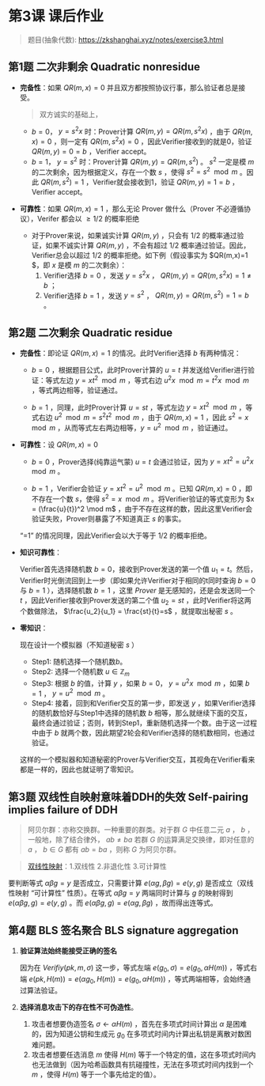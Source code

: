 # 第3课 课后作业

> 题目(抽象代数): https://zkshanghai.xyz/notes/exercise3.html


## 第1题 二次非剩余 Quadratic nonresidue

- **完备性**：如果 $QR(m, x)=0$ 并且双方都按照协议行事，那么验证者总是接受。

   > 双方诚实的基础上，

  - $b=0$， $y=s^2x$ 时：Prover计算 $QR(m,y)=QR(m,s^2x)$ ，由于 $QR(m,x)=0$ ，则一定有 $QR(m,s^2x)=0$ ，因此Verifier接收到的就是0，验证 $QR(m,y)=0=b$ ，Verifier accept。
  - $b=1$， $y = s^2$ 时：Prover计算 $QR(m,y)=QR(m,s^2)$ 。 $s^2$ 一定是模 $m$ 的二次剩余，因为根据定义，存在一个数 $s$ ，使得 $s^2 = s^2 \mod m$ 。因此 $QR(m,s^2)=1$ ，Verifier就会接收到1，验证 $QR(m,y)=1=b$ ，Verifier accept。

- **可靠性**：如果 $QR(m, x)=1$ ，那么无论 Prover 做什么（Prover 不必遵循协议），Verifer 都会以 $\geq 1 / 2$ 的概率拒绝

  - 对于Prover来说，如果诚实计算 $QR(m,y)$ ，只会有 $1/2$ 的概率通过验证，如果不诚实计算 $QR(m,y)$ ，不会有超过 $1/2$ 概率通过验证。因此，Verifier总会以超过 $1/2$ 的概率拒绝。如下例（假设事实为 $QR(m,x)=1 $，即 $x$ 是模 $m$ 的二次剩余）：
    1. Verifier选择 $b=0$ ，发送 $y = s^2x$ ， $QR(m,y)=QR(m,s^2x)=1 \neq b$ ；
    2. Verifier选择 $b=1$ ，发送 $y=s^2$ ， $QR(m,y)=QR(m,s^2)=1=b$ 。

## 第2题 二次剩余 Quadratic residue

- **完备性**：即论证 $QR(m,x)=1$ 的情况。此时Verifier选择 $b$ 有两种情况：

   - $b=0$ ，根据题目公式，此时Prover计算的 $u=t$ 并发送给Verifier进行验证：等式左边 $y = xt^2 \mod m$ ，等式右边 $u^2 x \mod m = t^2x \mod m$ ，等式两边相等，验证通过。

   - $b=1$ ，同理，此时Prover计算 $u = st$ ，等式左边 $y = xt^2 \mod m$ ，等式右边 $u^2 \mod m = s^2t^2 \mod m$ ，由于 $QR(m,x)=1$ ，因此 $s^2 = x \mod m$ ，从而等式左右两边相等，$y = u^2 \mod m$ ，验证通过。

- **可靠性**：设 $QR(m,x)=0$ 

   - $b=0$ ，Prover选择(纯靠运气蒙) $u=t$ 会通过验证，因为 $y=xt^2 = u^2x \mod m$ 。

   - $b=1$ ，Verifier会验证 $y = xt^2 = u^2 \mod m$ 。已知 $QR(m,x)=0$ ，即不存在一个数 $s$，使得 $s^2 = x \mod m$ 。将Verifier验证的等式变形为 $x = (\frac{u}{t})^2 \mod m$ ，由于不存在这样的数，因此这里Verifier会验证失败，Prover则暴露了不知道真正 $s$ 的事实。

   “=1” 的情况同理，因此Verifier会以大于等于 $1/2$ 的概率拒绝。

- **知识可靠性**：
  
   Verifier首先选择随机数 $b=0$，接收到Prover发送的第一个值 $u_1 = t$。然后，Verifier时光倒流回到上一步（即如果允许Verifier对于相同的t同时查询 $b=0$ 与 $b=1$ ），选择随机数 $b=1$ ，这里 $Prover$ 是无感知的，还是会发送同一个 $t$ ，因此Verifier接收到Prover发送的第二个值 $u_2 = st$ ，此时Verifier将这两个数做除法， $\frac{u_2}{u_1} = \frac{st}{t}=s$ ，就提取出秘密 $s$ 。

- **零知识**：

  现在设计一个模拟器（不知道秘密 $s$ ）
   - Step1: 随机选择一个随机数$b$。
   - Step2: 选择一个随机数 $u \in \mathbb{Z}_{m}$ 
   - Step3: 根据 $b$  的值，计算 $y$ ，如果 $b=0$， $y=u^2x \mod m$ ，如果 $b=1$ ， $y = u^2 \mod m$ 。
   - Step4: 接着，回到和Verifier交互的第一步，即发送 $y$ ，如果Verifier选择的随机数恰好与Step1中选择的随机数 $b$ 相等，那么就继续下面的交互，最终会通过验证；否则，转到Step1，重新随机选择一个数。由于这一过程中由于 $b$ 就两个数，因此期望2轮会和Verifier选择的随机数相同，也通过验证。

   这样的一个模拟器和知道秘密的Prover与Verifier交互，其视角在Verifier看来都是一样的，因此也就证明了零知识。

## 第3题 双线性自映射意味着DDH的失效 Self-pairing implies failure of DDH
> 阿贝尔群：亦称交换群。一种重要的群类。对于群 $G$ 中任意二元 $a$ ， $b$ ，一般地，除了结合律外， $ab≠ba$ 若群 $G$ 的运算满足交换律，即对任意的 $a$ ， $b∈G$ 都有 $ab=ba$ ，则称 $G$ 为阿贝尔群。

> [双线性映射](https://www.bilibili.com/video/BV11M411m7Qq/?spm_id_from=333.337.search-card.all.click&vd_source=0dd037413d496f35de84d58a72548d41)：1.双线性 2.非退化性 3.可计算性

要判断等式 $\alpha \beta g = y$ 是否成立，只需要计算 $e(\alpha g, \beta g) = e(y, g)$ 是否成立（双线性映射 “可计算性” 性质）。在等式 $\alpha \beta g = y$ 两端同时计算与 $g$ 的映射得到 $e(\alpha \beta g, g) = e(y, g)$ 。而 $e(\alpha \beta g, g) = e(\alpha g, \beta g)$  ，故而得出连等式。

## 第4题 BLS 签名聚合 BLS signature aggregation

1. **验证算法始终能接受正确的签名**

   因为在 $Verifiy(pk,m,\sigma)$ 这一步，等式左端 $e(g_0,\sigma) = e(g_0, \alpha H(m))$ ，等式右端 $e(pk,H(m)) = e(\alpha g_0, H(m))= e(g_0,\alpha H(m))$ ，等式两端相等，会始终通过算法验证。

4. **选择消息攻击下的存在性不可伪造性**。
   1. 攻击者想要伪造签名 $\sigma \leftarrow \alpha H(m)$ ，首先在多项式时间计算出 $\alpha$ 是困难的，因为知道公钥和生成元 $g_0$ 在多项式时间内计算出私钥是离散对数困难问题。
   2. 攻击者想要任选消息 $m$ 使得 $H(m)$ 等于一个特定的值，这在多项式时间内也无法做到（因为哈希函数具有抗碰撞性，无法在多项式时间内找到一个 $m$ ，使得 $H(m)$ 等于一个事先给定的值）。

